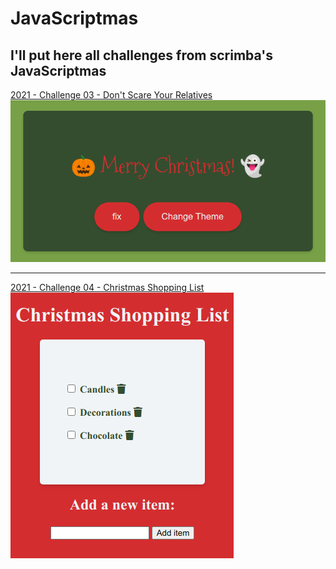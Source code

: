 # JavaScriptmas

## I'll put here all challenges from scrimba's JavaScriptmas

<a href="https://jcesarprog.github.io/JavaScriptmas/2021/03-dont-scare-your-relatives/index.html" target="_blank" rel="noopener">
2021 - Challenge 03 - Don't Scare Your Relatives
<img src="/2021/03-dont-scare-your-relatives/screenshot.png" alt="challenge 03 - Don't Scare Your Relatives">
</a>
<hr/>
<a href="https://jcesarprog.github.io/JavaScriptmas/2021/04-shopping-checklist/index.html" target="_blank" rel="noopener">
2021 - Challenge 04 - Christmas Shopping List
</a>
<a href="https://jcesarprog.github.io/JavaScriptmas/2021/04-shopping-checklist/index.html" target="_blank" rel="noopener" style="display: 'block'">
<img src="/2021/04-shopping-checklist/screenshot.png" alt="challenge 03 - Don't Scare Your Relatives">
</a>
<!-- [2021 - Challenge 04 - Christmas Shopping List](https://jcesarprog.github.io/JavaScriptmas/2021/04-shopping-checklist/index.html)

![2021 - Challenge 04 - Christmas Shopping List]("/2021/04-shopping-checklist/screenshot.png") -->
<!-- <a href="https://jcesarprog.github.io/JavaScriptmas/2021/04-shopping-checklist/index.html" target="_blank" rel="noopener">
2021 - Challenge 04 - Christmas Shopping List
<img src="/2021/04-shopping-checklist/screenshot.png" alt="challenge 03 - Don't Scare Your Relatives">
</a> -->
